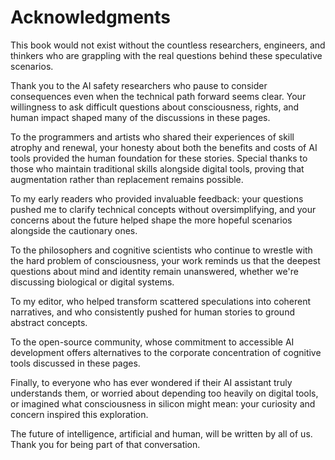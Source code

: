 # Acknowledgments

This book would not exist without the countless researchers, engineers, and thinkers who are grappling with the real questions behind these speculative scenarios.

Thank you to the AI safety researchers who pause to consider consequences even when the technical path forward seems clear. Your willingness to ask difficult questions about consciousness, rights, and human impact shaped many of the discussions in these pages.

To the programmers and artists who shared their experiences of skill atrophy and renewal, your honesty about both the benefits and costs of AI tools provided the human foundation for these stories. Special thanks to those who maintain traditional skills alongside digital tools, proving that augmentation rather than replacement remains possible.

To my early readers who provided invaluable feedback: your questions pushed me to clarify technical concepts without oversimplifying, and your concerns about the future helped shape the more hopeful scenarios alongside the cautionary ones.

To the philosophers and cognitive scientists who continue to wrestle with the hard problem of consciousness, your work reminds us that the deepest questions about mind and identity remain unanswered, whether we're discussing biological or digital systems.

To my editor, who helped transform scattered speculations into coherent narratives, and who consistently pushed for human stories to ground abstract concepts.

To the open-source community, whose commitment to accessible AI development offers alternatives to the corporate concentration of cognitive tools discussed in these pages.

Finally, to everyone who has ever wondered if their AI assistant truly understands them, or worried about depending too heavily on digital tools, or imagined what consciousness in silicon might mean: your curiosity and concern inspired this exploration.

The future of intelligence, artificial and human, will be written by all of us. Thank you for being part of that conversation.